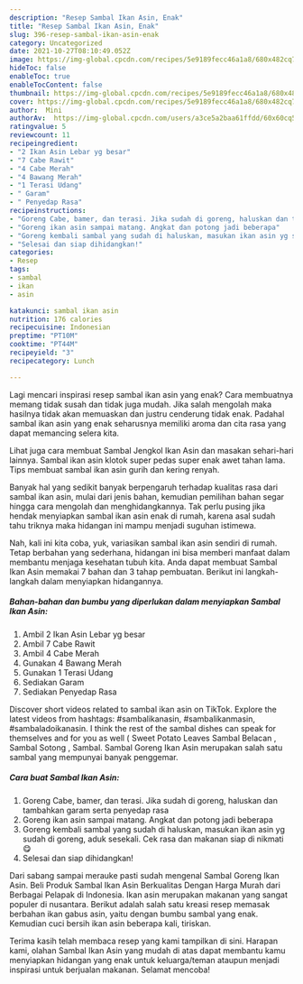 ```yaml
---
description: "Resep Sambal Ikan Asin, Enak"
title: "Resep Sambal Ikan Asin, Enak"
slug: 396-resep-sambal-ikan-asin-enak
category: Uncategorized
date: 2021-10-27T08:10:49.052Z
image: https://img-global.cpcdn.com/recipes/5e9189fecc46a1a8/680x482cq70/sambal-ikan-asin-foto-resep-utama.jpg
hideToc: false
enableToc: true
enableTocContent: false
thumbnail: https://img-global.cpcdn.com/recipes/5e9189fecc46a1a8/680x482cq70/sambal-ikan-asin-foto-resep-utama.jpg
cover: https://img-global.cpcdn.com/recipes/5e9189fecc46a1a8/680x482cq70/sambal-ikan-asin-foto-resep-utama.jpg
author:  Mini
authorAv:  https://img-global.cpcdn.com/users/a3ce5a2baa61ffdd/60x60cq50/avatar.jpg
ratingvalue: 5
reviewcount: 11
recipeingredient:
- "2 Ikan Asin Lebar yg besar"
- "7 Cabe Rawit"
- "4 Cabe Merah"
- "4 Bawang Merah"
- "1 Terasi Udang"
- " Garam"
- " Penyedap Rasa"
recipeinstructions:
- "Goreng Cabe, bamer, dan terasi. Jika sudah di goreng, haluskan dan tambahkan garam serta penyedap rasa"
- "Goreng ikan asin sampai matang. Angkat dan potong jadi beberapa"
- "Goreng kembali sambal yang sudah di haluskan, masukan ikan asin yg sudah di goreng, aduk sesekali. Cek rasa dan makanan siap di nikmati 😋"
- "Selesai dan siap dihidangkan!"
categories:
- Resep
tags:
- sambal
- ikan
- asin

katakunci: sambal ikan asin 
nutrition: 176 calories
recipecuisine: Indonesian
preptime: "PT10M"
cooktime: "PT44M"
recipeyield: "3"
recipecategory: Lunch

---
```



Lagi mencari inspirasi resep sambal ikan asin yang enak? Cara membuatnya memang tidak susah dan tidak juga mudah. Jika salah mengolah maka hasilnya tidak akan memuaskan dan justru cenderung tidak enak. Padahal sambal ikan asin yang enak seharusnya memiliki aroma dan cita rasa yang dapat memancing selera kita.


Lihat juga cara membuat Sambal Jengkol Ikan Asin dan masakan sehari-hari lainnya. Sambal ikan asin klotok super pedas super enak awet tahan lama. Tips membuat sambal ikan asin gurih dan kering renyah.

Banyak hal yang sedikit banyak berpengaruh terhadap kualitas rasa dari sambal ikan asin, mulai dari jenis bahan, kemudian pemilihan bahan segar hingga cara mengolah dan menghidangkannya. Tak perlu pusing jika hendak menyiapkan sambal ikan asin enak di rumah, karena asal sudah tahu triknya maka hidangan ini mampu menjadi suguhan istimewa.


Nah, kali ini kita coba, yuk, variasikan sambal ikan asin sendiri di rumah. Tetap berbahan yang sederhana, hidangan ini bisa memberi manfaat dalam membantu menjaga kesehatan tubuh kita. Anda dapat membuat Sambal Ikan Asin memakai 7 bahan dan 3 tahap pembuatan. Berikut ini langkah-langkah dalam menyiapkan hidangannya.

<!--inarticleads1-->

##### Bahan-bahan dan bumbu yang diperlukan dalam menyiapkan Sambal Ikan Asin:

1. Ambil 2 Ikan Asin Lebar yg besar
1. Ambil 7 Cabe Rawit
1. Ambil 4 Cabe Merah
1. Gunakan 4 Bawang Merah
1. Gunakan 1 Terasi Udang
1. Sediakan  Garam
1. Sediakan  Penyedap Rasa


Discover short videos related to sambal ikan asin on TikTok. Explore the latest videos from hashtags: #sambalikanasin, #sambalikanmasin, #sambaladoikanasin. I think the rest of the sambal dishes can speak for themselves and for you as well ( Sweet Potato Leaves Sambal Belacan , Sambal Sotong , Sambal. Sambal Goreng Ikan Asin merupakan salah satu sambal yang mempunyai banyak penggemar. 

<!--inarticleads2-->

##### Cara buat Sambal Ikan Asin:

1. Goreng Cabe, bamer, dan terasi. Jika sudah di goreng, haluskan dan tambahkan garam serta penyedap rasa
1. Goreng ikan asin sampai matang. Angkat dan potong jadi beberapa
1. Goreng kembali sambal yang sudah di haluskan, masukan ikan asin yg sudah di goreng, aduk sesekali. Cek rasa dan makanan siap di nikmati 😋
1. Selesai dan siap dihidangkan!

Dari sabang sampai merauke pasti sudah mengenal Sambal Goreng Ikan Asin. Beli Produk Sambal Ikan Asin Berkualitas Dengan Harga Murah dari Berbagai Pelapak di Indonesia. Ikan asin merupakan makanan yang sangat populer di nusantara. Berikut adalah salah satu kreasi resep memasak berbahan ikan gabus asin, yaitu dengan bumbu sambal yang enak. Kemudian cuci bersih ikan asin beberapa kali, tiriskan. 

Terima kasih telah membaca resep yang kami tampilkan di sini. Harapan kami, olahan Sambal Ikan Asin yang mudah di atas dapat membantu kamu menyiapkan hidangan yang enak untuk keluarga/teman ataupun menjadi inspirasi untuk berjualan makanan. Selamat mencoba!
